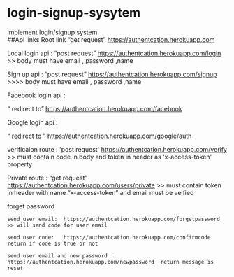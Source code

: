 # login-signup-sysytem

implement login/signup system  
##Api links
Root link “get request” https://authentcation.herokuapp.com

Local login api : “post request” https://authentcation.herokuapp.com/login >> body must have email , password ,name

Sign up api : “post request” https://authentcation.herokuapp.com/signup >>>> body must have email , password ,name

Facebook login api :

“ redirect to” https://authentcation.herokuapp.com/facebook

Google login api :

“ redirect to ” https://authentcation.herokuapp.com/google/auth

verificaion route : 'post request' https://authentcation.herokuapp.com/verify >> must contain code in body and token in header as 'x-access-token' property

Private route : “get request” https://authentcation.herokuapp.com/users/private >> must contain token in header with name “x-access-token” and email must be veified

forget password

    send user email:  https://authentcation.herokuapp.com/forgetpassword >> will send code for user email

    send user code:   https://authentcation.herokuapp.com/confirmcode   return if code is true or not

    send user email and new password : https://authentcation.herokuapp.com/newpassword  return message is reset
